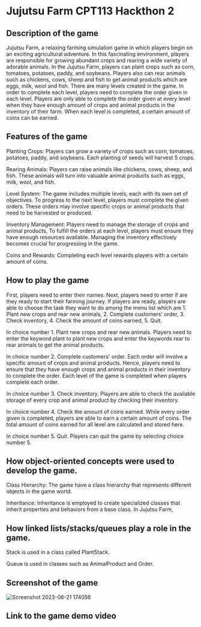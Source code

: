 # Jujutsu Farm CPT113 Hackthon 2

## Description of the game
Jujutsu Farm, a relaxing farming simulation game in which players begin on an exciting agricultural adventure. In this fascinating environment, players are responsible for growing abundant crops and rearing a wide variety of adorable animals. In the Jujutsu Farm, players can plant crops such as corn, tomatoes, potatoes, paddy, and soybeans. Players also can rear animals such as chickens, cows, sheep and fish to get animal products which are eggs, milk, wool and fish. There are many levels created in the game. In order to complete each level, players need to complete the order given in each level. Players are only able to complete the order given at every level when they have enough amount of crops and animal products in the inventory of their farm. When each level is completed, a certain amount of coins can be earned. 

## Features of the game
Planting Crops: Players can grow a variety of crops such as corn, tomatoes, potatoes, paddy, and soybeans. Each planting of seeds will harvest 5 crops.

Rearing Animals: Players can raise animals like chickens, cows, sheep, and fish. These animals will turn into valuable animal products such as eggs, milk, wool, and fish.

Level System: The game includes multiple levels, each with its own set of objectives. To progress to the next level, players must complete the given orders. These orders may involve specific crops or animal products that need to be harvested or produced.

Inventory Management: Players need to manage the storage of crops and animal products. To fulfill the orders at each level, players must ensure they have enough resources available. Managing the inventory effectively becomes crucial for progressing in the game.

Coins and Rewards: Completing each level rewards players with a certain amount of coins.

## How to play the game
First, players need to enter their names. Next, players need to enter if are they ready to start their farming journey. If players are ready, players are able to choose the task they want to do among the menu list which are 1. Plant new crops and rear new animals, 2. Complete customers' order, 3. Check inventory, 4. Check the amount of coins earned, 5. Quit. 

In choice number 1. Plant new crops and rear new animals. Players need to enter the keyword plant to plant new crops and enter the keywords rear to rear animals to get the animal products. 

In choice number 2. Complete customers' order. Each order will involve a specific amount of crops and animal products. Hence, players need to ensure that they have enough crops and animal products in their inventory to complete the order. Each level of the game is completed when players complete each order.

In choice number 3. Check inventory. Players are able to check the available storage of every crop and animal product by checking their inventory.

In choice number 4. Check the amount of coins earned. While every order given is completed, players are able to earn a certain amount of coins. The total amount of coins earned for all level are calculated and stored here.

In choice number 5. Quit. Players can quit the game by selecting choice number 5.

## How object-oriented concepts were used to develop the game.
Class Hierarchy: The game have a class hierarchy that represents different objects in the game world. 

Inheritance: Inheritance is employed to create specialized classes that inherit properties and behaviors from a base class. In Jujutsu Farm, 

## How linked lists/stacks/queues play a role in the game.
Stack is used in a class called PlantStack.

Queue is used in classes such as AnimalProduct and Order.

## Screenshot of the game
![Screenshot 2023-06-21 174056](https://github.com/YIPINNN/JujutsuFarm/assets/117891859/a1110d27-1b20-4c9c-825e-1716e1fcf454)
## Link to the game  demo video
